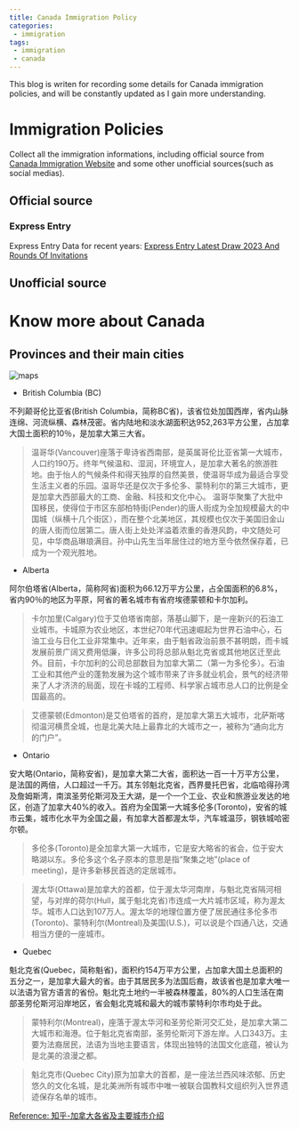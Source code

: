 ```yaml
---
title: Canada Immigration Policy
categories:
 - immigration
tags:
 - immigration
 - canada
---
```


This blog is writen for recording some details for Canada immigration policies, and will be constantly updated as I gain more understanding.

# Immigration Policies
Collect all the immigration informations, including official source from [Canada Immigration Website](https://immigrationnewscanada.ca) and some other unofficial sources(such as social medias).
## Official source
### Express Entry
Express Entry Data for recent years: 
[Express Entry Latest Draw 2023 And Rounds Of Invitations](https://immigrationnewscanada.ca/express-entry-new-rounds-of-invitations-and-draw-results/)

## Unofficial source


# Know more about Canada

## Provinces and their main cities
![maps](https://pic2.zhimg.com/80/v2-6c2c01c639b14ead34b4c32d44f04b91_1440w.jpg)

- British Columbia (BC)
   
不列颠哥伦比亚省(British Columbia，简称BC省)，该省位处加国西岸，省内山脉连绵、河流纵横、森林茂密。省内陆地和淡水湖面积达952,263平方公里，占加拿大国土面积的10％，是加拿大第三大省。
> 温哥华(Vancouver)座落于卑诗省西南部，是英属哥伦比亚省第一大城市，人口约190万。终年气候温和、湿润，环境宜人，是加拿大著名的旅游胜地。由于怡人的气候条件和得天独厚的自然美景，使温哥华成为最适合享受生活主义者的乐园。温哥华还是仅次于多伦多、蒙特利尔的第三大城市，更是加拿大西部最大的工商、金融、科技和文化中心。 温哥华聚集了大批中国移民，使得位于市区东部柏特街(Pender)的唐人街成为全加规模最大的中国城（纵横十几个街区），而在整个北美地区，其规模也仅次于美国旧金山的唐人街而位居第二。唐人街上处处洋溢着浓重的香港风韵，中文随处可见，中华商品琳琅满目。孙中山先生当年居住过的地方至今依然保存着，已成为一个观光胜地。

- Alberta

阿尔伯塔省(Alberta，简称阿省)面积为66.12万平方公里，占全国面积的6.8%，省内90％的地区为平原，阿省的著名城市有省府埃德蒙顿和卡尔加利。

> 卡尔加里(Calgary)位于艾伯塔省南部，落基山脚下，是一座新兴的石油工业城市。卡城原为农业地区，本世纪70年代迅速崛起为世界石油中心，石油工业与日化工业非常集中。近年来，由于魁省政治前景不甚明朗，而卡城发展前景广阔又费用低廉，许多公司将总部从魁北克省或其他地区迁至此外。目前，卡尔加利的公司总部数目为加拿大第二（第一为多伦多）。石油工业和其他产业的蓬勃发展为这个城市带来了许多就业机会，景气的经济带来了人才济济的局面，现在卡城的工程师、科学家占城市总人口的比例是全国最高的。

> 艾德蒙顿(Edmonton)是艾伯塔省的首府，是加拿大第五大城市，北萨斯喀彻温河横贯全城，也是北美大陆上最靠北的大城市之一，被称为“通向北方的门户”。

- Ontario
   
安大略(Ontario，简称安省)，是加拿大第二大省，面积达一百一十万平方公里，是法国的两倍，人口超过一千万。其东邻魁北克省，西界曼托巴省，北临哈得孙湾及詹姆斯湾，南滨圣劳伦斯河及王大湖，是一个一个工业、农业和旅游业发达的地区，创造了加拿大40%的收入。首府为全国第一大城多伦多(Toronto)，安省的城市云集，城市化水平为全国之最，有加拿大首都渥太华，汽车城温莎，钢铁城哈密尔顿。
   
> 多伦多(Toronto)是全加拿大第一大城市，它是安大略省的省会，位于安大略湖以东。多伦多这个名子原本的意思是指“聚集之地”(place of meeting)，是许多新移民首选的定居城市。
   
> 渥太华(Ottawa)是加拿大的首都，位于渥太华河南岸，与魁北克省隔河相望，与对岸的荷尔(Hull，属于魁北克省)市连成一大片城市区域，称为渥太华。城市人口达到107万人。渥太华的地理位置方便了居民通往多伦多市(Toronto)、蒙特利尔(Montreal)及美国(U.S.)，可以说是个四通八达，交通相当方便的一座城市。

- Quebec
   
魁北克省(Quebec，简称魁省)，面积约154万平方公里，占加拿大国土总面积的五分之一，是加拿大最大的省。由于其居民多为法国后裔，故该省也是加拿大唯一以法语为官方语言的省份。魁北克土地约一半被森林覆盖，80%的人口生活在南部圣劳伦斯河沿岸地区，省会魁北克城和最大的城市蒙特利尔市均处于此。
   
> 蒙特利尔(Montreal)，座落于渥太华河和圣劳伦斯河交汇处，是加拿大第二大城市和海港。位于魁北克省南部，圣劳伦斯河下游左岸。人口343万。主要为法裔居民，法语为当地主要语言，体现出独特的法国文化底蕴，被认为是北美的浪漫之都。
   
> 魁北克市(Quebec City)原为加拿大的首都，是一座法兰西风味浓郁、历史悠久的文化名城，是北美洲所有城市中唯一被联合国教科文组织列入世界遗迹保存名单的城市。

[Reference: 知乎-加拿大各省及主要城市介绍](https://zhuanlan.zhihu.com/p/45374437)
